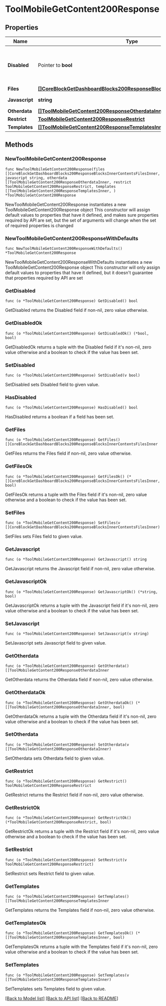 # ToolMobileGetContent200Response

## Properties

Name | Type | Description | Notes
------------ | ------------- | ------------- | -------------
**Disabled** | Pointer to **bool** | Whether we consider this disabled or not. | [optional] [default to null]
**Files** | [**[]CoreBlockGetDashboardBlocks200ResponseBlocksInnerContentsFilesInner**](CoreBlockGetDashboardBlocks200ResponseBlocksInnerContentsFilesInner.md) |  | 
**Javascript** | **string** | JavaScript code. | [default to "null"]
**Otherdata** | [**[]ToolMobileGetContent200ResponseOtherdataInner**](ToolMobileGetContent200ResponseOtherdataInner.md) |  | 
**Restrict** | [**ToolMobileGetContent200ResponseRestrict**](ToolMobileGetContent200ResponseRestrict.md) |  | 
**Templates** | [**[]ToolMobileGetContent200ResponseTemplatesInner**](ToolMobileGetContent200ResponseTemplatesInner.md) |  | 

## Methods

### NewToolMobileGetContent200Response

`func NewToolMobileGetContent200Response(files []CoreBlockGetDashboardBlocks200ResponseBlocksInnerContentsFilesInner, javascript string, otherdata []ToolMobileGetContent200ResponseOtherdataInner, restrict ToolMobileGetContent200ResponseRestrict, templates []ToolMobileGetContent200ResponseTemplatesInner, ) *ToolMobileGetContent200Response`

NewToolMobileGetContent200Response instantiates a new ToolMobileGetContent200Response object
This constructor will assign default values to properties that have it defined,
and makes sure properties required by API are set, but the set of arguments
will change when the set of required properties is changed

### NewToolMobileGetContent200ResponseWithDefaults

`func NewToolMobileGetContent200ResponseWithDefaults() *ToolMobileGetContent200Response`

NewToolMobileGetContent200ResponseWithDefaults instantiates a new ToolMobileGetContent200Response object
This constructor will only assign default values to properties that have it defined,
but it doesn't guarantee that properties required by API are set

### GetDisabled

`func (o *ToolMobileGetContent200Response) GetDisabled() bool`

GetDisabled returns the Disabled field if non-nil, zero value otherwise.

### GetDisabledOk

`func (o *ToolMobileGetContent200Response) GetDisabledOk() (*bool, bool)`

GetDisabledOk returns a tuple with the Disabled field if it's non-nil, zero value otherwise
and a boolean to check if the value has been set.

### SetDisabled

`func (o *ToolMobileGetContent200Response) SetDisabled(v bool)`

SetDisabled sets Disabled field to given value.

### HasDisabled

`func (o *ToolMobileGetContent200Response) HasDisabled() bool`

HasDisabled returns a boolean if a field has been set.

### GetFiles

`func (o *ToolMobileGetContent200Response) GetFiles() []CoreBlockGetDashboardBlocks200ResponseBlocksInnerContentsFilesInner`

GetFiles returns the Files field if non-nil, zero value otherwise.

### GetFilesOk

`func (o *ToolMobileGetContent200Response) GetFilesOk() (*[]CoreBlockGetDashboardBlocks200ResponseBlocksInnerContentsFilesInner, bool)`

GetFilesOk returns a tuple with the Files field if it's non-nil, zero value otherwise
and a boolean to check if the value has been set.

### SetFiles

`func (o *ToolMobileGetContent200Response) SetFiles(v []CoreBlockGetDashboardBlocks200ResponseBlocksInnerContentsFilesInner)`

SetFiles sets Files field to given value.


### GetJavascript

`func (o *ToolMobileGetContent200Response) GetJavascript() string`

GetJavascript returns the Javascript field if non-nil, zero value otherwise.

### GetJavascriptOk

`func (o *ToolMobileGetContent200Response) GetJavascriptOk() (*string, bool)`

GetJavascriptOk returns a tuple with the Javascript field if it's non-nil, zero value otherwise
and a boolean to check if the value has been set.

### SetJavascript

`func (o *ToolMobileGetContent200Response) SetJavascript(v string)`

SetJavascript sets Javascript field to given value.


### GetOtherdata

`func (o *ToolMobileGetContent200Response) GetOtherdata() []ToolMobileGetContent200ResponseOtherdataInner`

GetOtherdata returns the Otherdata field if non-nil, zero value otherwise.

### GetOtherdataOk

`func (o *ToolMobileGetContent200Response) GetOtherdataOk() (*[]ToolMobileGetContent200ResponseOtherdataInner, bool)`

GetOtherdataOk returns a tuple with the Otherdata field if it's non-nil, zero value otherwise
and a boolean to check if the value has been set.

### SetOtherdata

`func (o *ToolMobileGetContent200Response) SetOtherdata(v []ToolMobileGetContent200ResponseOtherdataInner)`

SetOtherdata sets Otherdata field to given value.


### GetRestrict

`func (o *ToolMobileGetContent200Response) GetRestrict() ToolMobileGetContent200ResponseRestrict`

GetRestrict returns the Restrict field if non-nil, zero value otherwise.

### GetRestrictOk

`func (o *ToolMobileGetContent200Response) GetRestrictOk() (*ToolMobileGetContent200ResponseRestrict, bool)`

GetRestrictOk returns a tuple with the Restrict field if it's non-nil, zero value otherwise
and a boolean to check if the value has been set.

### SetRestrict

`func (o *ToolMobileGetContent200Response) SetRestrict(v ToolMobileGetContent200ResponseRestrict)`

SetRestrict sets Restrict field to given value.


### GetTemplates

`func (o *ToolMobileGetContent200Response) GetTemplates() []ToolMobileGetContent200ResponseTemplatesInner`

GetTemplates returns the Templates field if non-nil, zero value otherwise.

### GetTemplatesOk

`func (o *ToolMobileGetContent200Response) GetTemplatesOk() (*[]ToolMobileGetContent200ResponseTemplatesInner, bool)`

GetTemplatesOk returns a tuple with the Templates field if it's non-nil, zero value otherwise
and a boolean to check if the value has been set.

### SetTemplates

`func (o *ToolMobileGetContent200Response) SetTemplates(v []ToolMobileGetContent200ResponseTemplatesInner)`

SetTemplates sets Templates field to given value.



[[Back to Model list]](../README.md#documentation-for-models) [[Back to API list]](../README.md#documentation-for-api-endpoints) [[Back to README]](../README.md)



